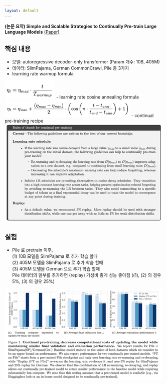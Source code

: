 ```yaml
---
layout: default
---
```


**(논문 요약) Simple and Scalable Strategies to Continually Pre-train Large Language Models** [(Paper)](https://arxiv.org/pdf/2403.08763.pdf)

## 핵심 내용

- 모델: autoregressive decoder-only transformer (Param 개수: 10B, 405M)
- 데이터: SlimPajama, German CommonCrawl, Pile 총 3가지
- learning rate warmup formula  
<img src="./data/papers/contllm/warmup.png" width="160" />
- learning rate cosine annealing formula   
<img src="./data/papers/contllm/cosine.png" width="400" />
- continual pre-training recipe  
<img src="./data/papers/contllm/recipe.png" width="800" />


## 실험
- Pile 로 pretrain 이후,  
  (1) 10B 모델을 SlimPajama 로 추가 학습 할때  
  (2) 405M 모델을 SlimPajama 로 추가 학습 할때   
  (3) 405M 모델을 German 으로 추가 학습 할때  
  Pile 데이터의 일부를 추가하면 (replay) 가성비 좋게 성능 좋아짐 ((1), (2) 의 경우 5%, (3) 의 경우 25%)   
<img src="./data/papers/contllm/exp.png" width="800" />
